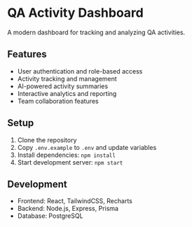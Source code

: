 # QA Activity Dashboard

A modern dashboard for tracking and analyzing QA activities.

## Features
- User authentication and role-based access
- Activity tracking and management
- AI-powered activity summaries
- Interactive analytics and reporting
- Team collaboration features

## Setup
1. Clone the repository
2. Copy `.env.example` to `.env` and update variables
3. Install dependencies: `npm install`
4. Start development server: `npm start`

## Development
- Frontend: React, TailwindCSS, Recharts
- Backend: Node.js, Express, Prisma
- Database: PostgreSQL  